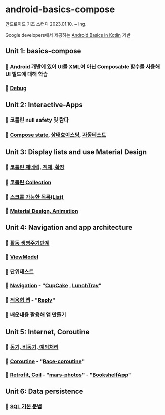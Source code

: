 # android-basics-compose

안드로이드 기초 스터디
2023.01.10. ~ Ing.

Google developers에서 제공하는 [Android Basics in Kotlin](https://developer.android.com/courses/android-basics-compose/course?hl=ko) 기반

## Unit 1:  basics-compose
### 📝 Android 개발에 있어 UI를 XML이 아닌 Composable 함수를 사용해 UI 빌드에 대해 학습
### 📝 [Debug](https://velog.io/@gogumi4502/Android-%EB%94%94%EB%B2%84%EA%B7%B8)

## Unit 2: Interactive-Apps
### 📝 코틀린 null safety 및 람다
### 📝 [Compose state](https://velog.io/@gogumi4502/Android-Compose-cjmk8rl9), [상태호이스팅](https://velog.io/@gogumi4502/Android-%EC%83%81%ED%83%9C%ED%98%B8%EC%9D%B4%EC%8A%A4%ED%8C%85-%ED%8C%A8%ED%84%B4), [자동테스트](https://velog.io/@gogumi4502/Android-%EC%9E%90%EB%8F%99%ED%85%8C%EC%8A%A4%ED%8A%B8)

## Unit 3:  Display lists and use Material Design
### 📝 [코틀린 제네릭, 객체, 확장](https://velog.io/@gogumi4502/Kotlin-%EC%A0%9C%EB%84%A4%EB%A6%AD-enum-%EC%8B%B1%EA%B8%80%ED%86%A4)
### 📝 [코틀린 Collection](https://github.com/JoungSangJun/android-basics-compose/blob/main/03.lists%20and%20Material%20Design/EventTracking/app/src/main/java/com/example/eventtracking/EventTracking.kt)
### 📝  [스크롤 가능한 목록(List)](https://github.com/JoungSangJun/android-basics-compose/blob/main/03.lists%20and%20Material%20Design/affirmations%20-%20List/app/src/main/java/com/example/affirmations/MainActivity.kt)
### 📝  [Material Design, Animation](https://github.com/JoungSangJun/android-basics-compose/tree/main/03.lists%20and%20Material%20Design/woof-MaterialTheming%2CAnimation)

## Unit 4:  Navigation and app architecture
### 📝 [활동 생명주기단계](https://velog.io/@gogumi4502/Android-%EC%83%9D%EB%AA%85%EC%A3%BC%EA%B8%B0)
### 📝 [ViewModel](https://github.com/JoungSangJun/android-basics-compose/tree/main/04.Navigation%20and%20app%20architecture/unscramble-architecture)
### 📝 [단위테스트](https://velog.io/@gogumi4502/Android-%EB%8B%A8%EC%9C%84%ED%85%8C%EC%8A%A4%ED%8A%B8)
### 📝 [Navigation](https://velog.io/@gogumi4502/Android-Compose-Navigation) - "[CupCake](https://github.com/JoungSangJun/android-basics-compose/tree/main/04.Navigation%20and%20app%20architecture/cupcake-%20navigation) , [LunchTray](https://github.com/JoungSangJun/android-basics-compose/tree/main/04.Navigation%20and%20app%20architecture/lunch-tray-navigation)"
### 📝 [적응형 앱](https://velog.io/@gogumi4502/Android-%ED%81%AC%EA%B8%B0-%EC%A1%B0%EC%A0%88-%EA%B0%80%EB%8A%A5%ED%95%9C-%EC%97%90%EB%AE%AC%EB%A0%88%EC%9D%B4%ED%84%B0) - "[Reply](https://github.com/JoungSangJun/android-basics-compose/tree/main/04.Navigation%20and%20app%20architecture/reply-adaptiveApp)"
### 📝 [배운내용 활용해 앱 만들기](https://github.com/JoungSangJun/android-basics-compose/tree/main/04.Navigation%20and%20app%20architecture/IncheonTour)

## Unit 5: Internet, Coroutine
### 📝 [동기, 비동기, 예외처리](https://velog.io/@gogumi4502/Kotlin-%EB%8F%99%EA%B8%B0-%EB%B9%84%EB%8F%99%EA%B8%B0-%EC%98%88%EC%99%B8%EC%B2%98%EB%A6%AC)
### 📝 [Coroutine](https://velog.io/@gogumi4502/Kotlin-%EC%BD%94%EB%A3%A8%ED%8B%B4) - "[Race-coroutine](https://github.com/JoungSangJun/android-basics-compose/tree/main/05.Internet%20and%20Coroutine/race-coroutine)"
### 📝 [Retrofit, Coil](https://velog.io/@gogumi4502/Unit-5-Get-data-from-the-internet) - "[mars-photos](https://github.com/JoungSangJun/android-basics-compose/tree/main/05.Internet%20and%20Coroutine/mars-photos-retrofit%2C%20coil)" - "[BookshelfApp](https://github.com/JoungSangJun/android-basics-compose/tree/main/05.Internet%20and%20Coroutine/BookshelfApp-retrofit%2Ccoil)"

## Unit 6: Data persistence
### 📝 [SQL 기본 문법](https://velog.io/@gogumi4502/Unit-6-SQL-%EA%B8%B0%EB%B3%B8%EB%AC%B8%EB%B2%95)
